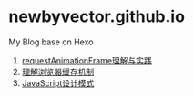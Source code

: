 # newbyvector.github.io
My Blog base on Hexo
1. [requestAnimationFrame理解与实践](https://newbyvector.github.io/2018/05/01/2015-05-01/)
2. [理解浏览器缓存机制](https://newbyvector.github.io/2018/05/10/2015-05-10/)
3. [JavaScript设计模式](https://newbyvector.github.io/2018/05/20/2015-05-20/)
